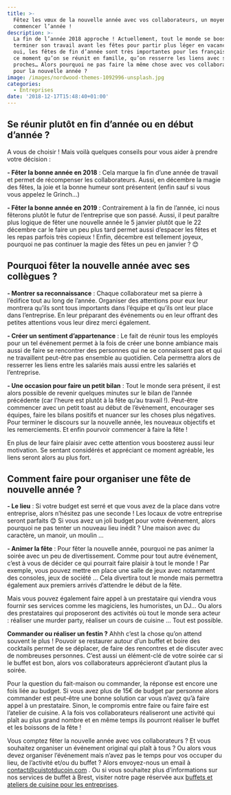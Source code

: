 ```yaml
---
title: >-
  Fêtez les vœux de la nouvelle année avec vos collaborateurs, un moyen de bien
  commencer l’année !
description: >-
  La fin de l’année 2018 approche ! Actuellement, tout le monde se boost pour
  terminer son travail avant les fêtes pour partir plus léger en vacances ! Car
  oui, les fêtes de fin d’année sont très importantes pour les français. C’est à
  ce moment qu’on se réunit en famille, qu’on resserre les liens avec ses
  proches… Alors pourquoi ne pas faire la même chose avec vos collaborateurs
  pour la nouvelle année ? 
image: /images/nordwood-themes-1092996-unsplash.jpg
categories:
  - Entreprises
date: '2018-12-17T15:48:40+01:00'
---
```

## Se réunir plutôt en fin d’année ou en début d’année ?

A vous de choisir ! Mais voilà quelques conseils pour vous aider à prendre votre décision :

**\- Fêter la bonne année en 2018** : Cela marque la fin d’une année de travail et permet de récompenser les collaborateurs. Aussi, en décembre la magie des fêtes, la joie et la bonne humeur sont présentent (enfin sauf si vous vous appelez le Grinch…) 

**\- Fêter la bonne année en 2019** : Contrairement à la fin de l’année, ici nous fêterons plutôt le futur de l’entreprise que son passé. Aussi, il peut paraître plus logique de fêter une nouvelle année le 5 janvier plutôt que le 22 décembre car le faire un peu plus tard permet aussi d’espacer les fêtes et les repas parfois très copieux ! Enfin, décembre est tellement joyeux, pourquoi ne pas continuer la magie des fêtes un peu en janvier ? 😊



## Pourquoi fêter la nouvelle année avec ses collègues ?

**\- Montrer sa reconnaissance** : Chaque collaborateur met sa pierre à l’édifice tout au long de l’année. Organiser des attentions pour eux leur montrera qu’ils sont tous importants dans l’équipe et qu’ils ont leur place dans l’entreprise. En leur préparant des événements ou en leur offrant des petites attentions vous leur direz merci également. 

**\- Créer un sentiment d’appartenance** : Le fait de réunir tous les employés pour un tel événement permet à la fois de créer une bonne ambiance mais aussi de faire se rencontrer des personnes qui ne se connaissent pas et qui ne travaillent peut-être pas ensemble au quotidien. Cela permettra alors de resserrer les liens entre les salariés mais aussi entre les salariés et l’entreprise.

**\- Une occasion pour faire un petit bilan** : Tout le monde sera présent, il est alors possible de revenir quelques minutes sur le bilan de l’année précédente (car l’heure est plutôt à la fête qu’au travail !). Peut-être commencer avec un petit toast au début de l’évènement, encourager ses équipes, faire les bilans positifs et nuancer sur les choses plus négatives. Pour terminer le discours sur la nouvelle année, les nouveaux objectifs et les remerciements. Et enfin pourvoir commencer à faire la fête !

En plus de leur faire plaisir avec cette attention vous boosterez aussi leur motivation. Se sentant considérés et appréciant ce moment agréable, les liens seront alors au plus fort.

## Comment faire pour organiser une fête de nouvelle année ?

**\- Le lieu** : Si votre budget est serré et que vous avez de la place dans votre entreprise, alors n’hésitez pas une seconde ! Les locaux de votre entreprise seront parfaits 😊 Si vous avez un joli budget pour votre événement, alors pourquoi ne pas tenter un nouveau lieu inédit ? Une maison avec du caractère, un manoir, un moulin …

**\- Animer la fête** : Pour fêter la nouvelle année, pourquoi ne pas animer la soirée avec un peu de divertissement. Comme pour tout autre événement, c’est à vous de décider ce qui pourrait faire plaisir à tout le monde ! Par exemple, vous pouvez mettre en place une salle de jeux avec notamment des consoles, jeux de société … Cela divertira tout le monde mais permettra également aux premiers arrivés d’attendre le début de la fête. 

Mais vous pouvez également faire appel à un prestataire qui viendra vous fournir ses services comme les magiciens, les humoristes, un DJ… Ou alors des prestataires qui proposeront des activités où tout le monde sera acteur : réaliser une murder party, réaliser un cours de cuisine … Tout est possible.

**Commander ou réaliser un festin ?** Ahhh c’est la chose qu’on attend souvent le plus ! Pouvoir se restaurer autour d’un buffet et boire des cocktails permet de se déplacer, de faire des rencontres et de discuter avec de nombreuses personnes. C’est aussi un élément-clé de votre soirée car si le buffet est bon, alors vos collaborateurs apprécieront d’autant plus la soirée. 

Pour la question du fait-maison ou commander, la réponse est encore une fois liée au budget. Si vous avez plus de 15€ de budget par personne alors commander est peut-être une bonne solution car vous n’avez qu’à faire appel à un prestataire. Sinon, le compromis entre faire ou faire faire est l’atelier de cuisine. A la fois vos collaborateurs réaliseront une activité qui plaît au plus grand nombre et en même temps ils pourront réaliser le buffet et les boissons de la fête !



Vous comptez fêter la nouvelle année avec vos collaborateurs ? Et vous souhaitez organiser un événement original qui plaît à tous ? Ou alors vous devez organiser l’événement mais n’avez pas le temps pour vos occuper du lieu, de l’activité et/ou du buffet ? Alors envoyez-nous un email à contact@cuistotducoin.com . Ou si vous souhaitez plus d’informations sur nos services de buffet à Brest, visiter notre page réservée aux [buffets et ateliers de cuisine pour les entreprises](https://www.cuistotducoin.com/business).
